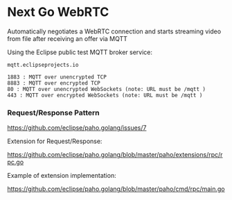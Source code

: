 # Next Go WebRTC

Automatically negotiates a WebRTC connection and starts streaming video from file after receiving an offer via MQTT

Using the Eclipse public test MQTT broker service:

```
mqtt.eclipseprojects.io

1883 : MQTT over unencrypted TCP
8883 : MQTT over encrypted TCP
80 : MQTT over unencrypted WebSockets (note: URL must be /mqtt )
443 : MQTT over encrypted WebSockets (note: URL must be /mqtt )
```

### Request/Response Pattern

https://github.com/eclipse/paho.golang/issues/7

Extension for Request/Response:

https://github.com/eclipse/paho.golang/blob/master/paho/extensions/rpc/rpc.go

Example of extension implementation:

https://github.com/eclipse/paho.golang/blob/master/paho/cmd/rpc/main.go

